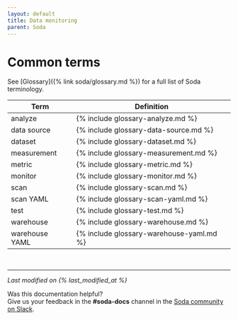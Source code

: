 ```yaml
---
layout: default
title: Data monitoring
parent: Soda
---
```


# Common terms

See [Glossary]({% link soda/glossary.md %}) for a full list of Soda terminology.

| Term | Definition |
| ---- | ---------- |
| analyze | {% include glossary-analyze.md %} |
| data source | {% include glossary-data-source.md %} |
| dataset | {% include glossary-dataset.md %} |
| measurement | {% include glossary-measurement.md %} |
| metric | {% include glossary-metric.md %} |
| monitor | {% include glossary-monitor.md %} |
| scan | {% include glossary-scan.md %} |
| scan YAML | {% include glossary-scan-yaml.md %} |
| test | {% include glossary-test.md %} |
| warehouse | {% include glossary-warehouse.md %} |
| warehouse YAML | {% include glossary-warehouse-yaml.md %} |

<br />

---
*Last modified on {% last_modified_at %}*

Was this documentation helpful? <br /> Give us your feedback in the **#soda-docs** channel in the <a href="http://community.soda.io/slack" target="_blank"> Soda community on Slack</a>.